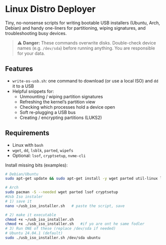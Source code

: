 # Linux Distro Deployer

Tiny, no-nonsense scripts for writing bootable USB installers (Ubuntu, Arch, Debian) and
handy one-liners for partitioning, wiping signatures, and troubleshooting busy devices.

> ⚠️ **Danger:** These commands overwrite disks. Double-check device names (e.g. `/dev/sda`)
> before running anything. You are responsible for your data.

## Features
- `write-os-usb.sh`: one command to download (or use a local ISO) and `dd` it to a USB
- Helpful snippets for:
  - Unmounting / wiping partition signatures
  - Refreshing the kernel’s partition view
  - Checking which processes hold a device open
  - Soft re-plugging a USB bus
  - Creating / encrypting partitions (LUKS2)

## Requirements
- Linux with `bash`
- `wget`, `dd`, `lsblk`, `parted`, `wipefs`
- Optional: `lsof`, `cryptsetup`, `nvme-cli`

Install missing bits (examples):
```bash
# Debian/Ubuntu
sudo apt-get update && sudo apt-get install -y wget parted util-linux lsof cryptsetup

# Arch
sudo pacman -S --needed wget parted lsof cryptsetup
#Usb Iso instaler
# 1) save it
nano ~/usb_iso_installer.sh   # paste the script, save

# 2) make it executable
chmod +x ~/usb_iso_installer.sh
chmod +x ./usb_iso_installer.sh   #if yo are ont he same fodler
# 3) Run ONE of these (replace /dev/sda if needed)
# Ubuntu 24.04.1 (default)
sudo ./usb_iso_installer.sh /dev/sda ubuntu
